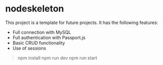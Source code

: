 # nodeskeleton

This project is a template for future projects. It has the following features:

- Full connection with MySQL
- Full authentication with Passport.js
- Basic CRUD functionality
- Use of sessions

> npm install
> npm run dev
> npm run start
